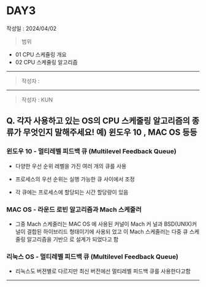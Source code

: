 # DAY3
작성일 : 2024/04/02

> 범위
- 01 CPU 스케쥴링 개요
- 02 CPU 스케쥴링 알고리즘

---
> 작성자 : 
---
> 작성자 : KUN

## Q. 각자 사용하고 있는 OS의 CPU 스케줄링 알고리즘의 종류가 무엇인지 말해주세요! 예) 윈도우 10 , MAC OS 등등

### 윈도우 10 - 멀티레벨 피드백 큐 (Multilevel Feedback Queue)

- 다양한 우선 순위 레벨을 가진 여러 개의 큐를 사용

- 프로세스의 우선 순위는 실행 가능한 큐 사이에서 조정

- 각 큐에는 프로세스에 할당되는 시간 할당량이 있음


### MAC OS - 라운드 로빈 알고리즘과 Mach 스케줄러

- 그중 Mach 스케줄러는 MAC OS 에 사용된 커널이 Mach 커
널과 BSD(UNIX)커널이 결합된 하이브리드 형태이기에 사용되
었고 이 Mach 스케줄러는 다중 큐 스케줄링 알고리즘을 기반으
로 설계가 되었다고 함

### 리눅스 OS - 멀티레벨 피드백 큐 (Multilevel Feedback Queue)

- 리눅스도 버젼별로 다르지만 최신 버전에선 멀티레벨 피드백 큐를 사용한다고함 


---
